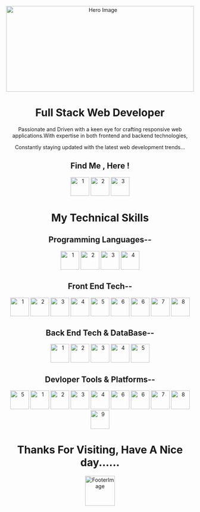 <div align="center">
  <p >
    <img src="https://i.postimg.cc/0Nd0D244/d.png" alt="Hero Image" width="100%" height="230">
  </p>
  <div >
    <p><h1> Full Stack Web Developer</h1> Passionate and Driven with a keen eye for crafting responsive web applications.With expertise in both frontend and backend technologies,
    <p>Constantly staying updated with the latest web development trends...</p>
  </div>
  <div>
    <h2>Find Me , Here !</h2>
    <a href="https://www.linkedin.com/in/hasan-raza-908093271/"><img src="https://encrypted-tbn0.gstatic.com/images?q=tbn:ANd9GcRVZ7ih0RMvWGQ4X98WXAZofSI-cGiWSFs-5Q&s" alt="1" widht="50" height="50"></a>
    <a href="https://leetcode.com/u/maverickcodes0303/"><img src="https://cdn.iconscout.com/icon/free/png-256/free-leetcode-logo-icon-download-in-svg-png-gif-file-formats--technology-social-media-vol-4-pack-logos-icons-2944960.png?f=webp" alt="2" widht="50" height="50"></a>
    <a href="https://www.geeksforgeeks.org/user/maveri//"><img src="https://miro.medium.com/v2/resize:fit:799/0*ilw552fVUGbwIzbE.jpg" alt="3" widht="50" height="50"></a>
  </div>
  <div >
    <h1>My Technical Skills</h1>
    <h2>Programming Languages--</h2>
    <div>
      <img src="https://upload.wikimedia.org/wikipedia/commons/1/19/C_Logo.png"alt="1" widht="50" height="50">
      <img src="https://upload.wikimedia.org/wikipedia/en/thumb/3/30/Java_programming_language_logo.svg/1200px-Java_programming_language_logo.svg.png" alt="2" widht="50" height="50">
      <img src="https://upload.wikimedia.org/wikipedia/commons/6/6a/JavaScript-logo.png" alt="3" widht="50" height="50">
      <img src="https://upload.wikimedia.org/wikipedia/commons/thumb/4/4c/Typescript_logo_2020.svg/1200px-Typescript_logo_2020.svg.png" alt="4" widht="50" height="50">
    </div>
    <h2>Front End Tech--</h2>
    <div>
      <img src="https://upload.wikimedia.org/wikipedia/commons/thumb/6/61/HTML5_logo_and_wordmark.svg/512px-HTML5_logo_and_wordmark.svg.png"alt="1" widht="50" height="50">
      <img src="https://encrypted-tbn0.gstatic.com/images?q=tbn:ANd9GcTO5ryTY9VShCV5uJWhoBXkcxxlFB8O5bbxGA&s" alt="2" widht="50" height="50">
      <img src="https://encrypted-tbn0.gstatic.com/images?q=tbn:ANd9GcSlGmKtrnxElpqw3AExKXPWWBulcwjlvDJa1Q&s" alt="3" widht="50" height="50">
      <img src="https://images-cdn.openxcell.com/wp-content/uploads/2024/07/24154156/dango-inner-2.webp" alt="4" widht="50" height="50">
      <img src="https://encrypted-tbn0.gstatic.com/images?q=tbn:ANd9GcQNhoXisDruJMDAq3Ltd-wuaMW2lGxck9wAKw&s" alt="5" widht="50" height="50">
      <img src="https://encrypted-tbn0.gstatic.com/images?q=tbn:ANd9GcQ8dYWJ-_SKJ2akzqJuvM_0Alw5qC0NEIauRg&s" alt="6" widht="50" height="50">
      <img src="https://cdn.worldvectorlogo.com/logos/material-ui-1.svg" alt="6" widht="50" height="50">
      <img src="https://upload.wikimedia.org/wikipedia/commons/thumb/b/b2/Bootstrap_logo.svg/1280px-Bootstrap_logo.svg.png" alt="7" widht="50" height="50">
      <img src="https://encrypted-tbn0.gstatic.com/images?q=tbn:ANd9GcTMfeXAXFgfBZUaROGYeW0t9QrxpFHA_OI3Xg&s" alt="8" widht="50" height="50">
    </div>
    <h2>Back End Tech & DataBase--</h2>
    <div>
      <img src="https://encrypted-tbn0.gstatic.com/images?q=tbn:ANd9GcSBwzWqFVu66ck-2u_nDBgLTZbR3cNjpUCbWg&s"alt="1" widht="50" height="50">
      <img src="https://cdn.prod.website-files.com/6320125ace536b6ad148eca3/66502d746f57d299fe0e0c31_Image%201-Express.js.webp" alt="2" widht="50" height="50">
      <img src="https://encrypted-tbn0.gstatic.com/images?q=tbn:ANd9GcSFL32D-uNmvccZXINXUyASXF0BhYHyhzyIvg&s" alt="3" widht="50" height="50">
      <img src="https://upload.wikimedia.org/wikipedia/commons/thumb/2/29/Postgresql_elephant.svg/1985px-Postgresql_elephant.svg.png" alt="4" widht="50" height="50">
      <img src="https://encrypted-tbn0.gstatic.com/images?q=tbn:ANd9GcQTArzXKp_ZPAa03Knuu9aL4Ge5N4GQmFcRBw&s" alt="5" widht="50" height="50">
    </div>
    <h2>Devloper Tools & Platforms--</h2>
    <div>
      <img src="https://upload.wikimedia.org/wikipedia/commons/thumb/9/9a/Visual_Studio_Code_1.35_icon.svg/768px-Visual_Studio_Code_1.35_icon.svg.png" alt="5" widht="50" height="50">
      <img src="https://static-00.iconduck.com/assets.00/git-icon-2048x2048-juzdf1l5.png"alt="1" widht="50" height="50">
      <img src="https://encrypted-tbn0.gstatic.com/images?q=tbn:ANd9GcThdZlszhihSfJBfoXkpJtOvDk9p_sskS4rSQ&s" alt="2" widht="50" height="50">
      <img src="https://encrypted-tbn0.gstatic.com/images?q=tbn:ANd9GcRaWljheH88qcaUyOBSYs7uILchXcKdZosvLg&s" alt="3" widht="50" height="50">
      <img src="https://encrypted-tbn0.gstatic.com/images?q=tbn:ANd9GcTCWZ1cB0vJ8r9t6XuR73a8trc2mNYjnaKamQ&s" alt="4" widht="50" height="50">
      <img src="https://upload.wikimedia.org/wikipedia/commons/thumb/a/af/Adobe_Photoshop_CC_icon.svg/512px-Adobe_Photoshop_CC_icon.svg.png" alt="6" widht="50" height="50">
      <img src="https://upload.wikimedia.org/wikipedia/commons/thumb/3/33/Figma-logo.svg/1667px-Figma-logo.svg.png" alt="6" widht="50" height="50">
      <img src="https://encrypted-tbn0.gstatic.com/images?q=tbn:ANd9GcQ6WqCHKclevNzkGnRVuCC5-OE8bKMvIV-x9g&s" alt="7" widht="50" height="50">
      <img src="https://encrypted-tbn0.gstatic.com/images?q=tbn:ANd9GcTiHIcv29dwCTi1xUzgHqy3xKwJ-7BzBncl5Q&s" alt="8" widht="50" height="50">
      <img src="https://pbs.twimg.com/profile_images/1735429515541938176/zOO1N7Su_400x400.jpg" alt="9" widht="50" height="50">
    </div>
  </div>
  <div >
    <h1>Thanks For Visiting, Have A Nice day......</h1>
    <img src="https://static.vecteezy.com/system/resources/previews/024/800/496/non_2x/bye-comic-blast-with-blue-and-yellow-comic-burst-with-colorful-cloud-effects-and-stars-comic-cloud-explosion-bubbles-free-png.png" alt="FooterImage" widht="80" height="80">
  </div>
</div>


